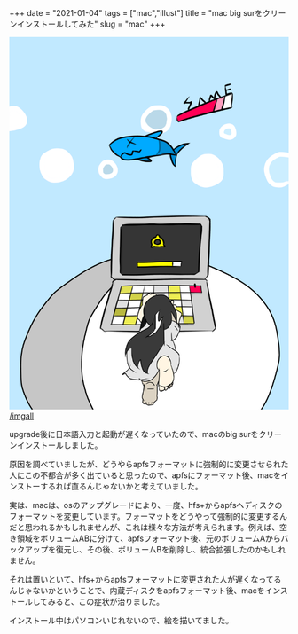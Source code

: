 +++
date = "2021-01-04"
tags = ["mac","illust"]
title = "mac big surをクリーンインストールしてみた"
slug = "mac"
+++

![](/img/yui_61.png)
[/imgall](/imgall)

upgrade後に日本語入力と起動が遅くなっていたので、macのbig surをクリーンインストールしました。

原因を調べていましたが、どうやらapfsフォーマットに強制的に変更させられた人にこの不都合が多く出ていると思ったので、apfsにフォーマット後、macをインストーするれば直るんじゃないかと考えていました。

実は、macは、osのアップグレードにより、一度、hfs+からapfsへディスクのフォーマットを変更しています。フォーマットをどうやって強制的に変更するんだと思われるかもしれませんが、これは様々な方法が考えられます。例えば、空き領域をボリュームABに分けて、apfsフォーマット後、元のボリュームAからバックアップを復元し、その後、ボリュームBを削除し、統合拡張したのかもしれません。

それは置いといて、hfs+からapfsフォーマットに変更された人が遅くなってるんじゃないかということで、内蔵ディスクをapfsフォーマット後、macをインストールしてみると、この症状が治りました。

インストール中はパソコンいじれないので、絵を描いてました。

